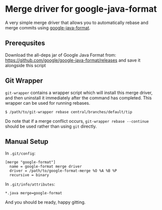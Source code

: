 # Merge driver for google-java-format

A very simple merge driver that allows you to automatically rebase and merge
commits using [google-java-format](https://github.com/google/google-java-format).

## Prerequsites

Download the all-deps jar of Google Java Format from:
https://github.com/google/google-java-format/releases
and save it alongside this script

## Git Wrapper

`git-wrapper` contains a wrapper script which will install this merge driver,
and then uninstall it immediately after the command has completed. This
wrapper can be used for running rebases.

```shell
$ /path/to/git-wrapper rebase central/branches/default/tip
```

Do note that if a merge conflict occurs, `git-wrapper rebase --continue`
should be used rather than using `git` directly.

## Manual Setup

In `.git/config`:

```
[merge "google-format"]
  name = google-format merge driver
  driver = /path/to/google-format-merge %O %A %B %P
  recursive = binary
```

In `.git/info/attributes`:

```
*.java merge=google-format
```

And you should be ready, happy gitting.
